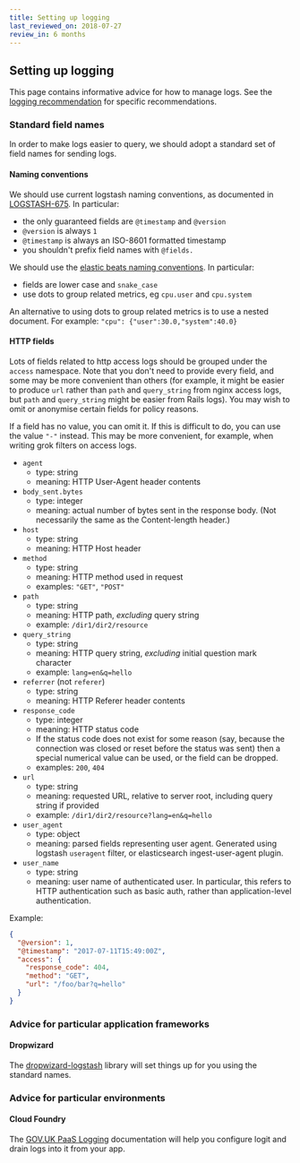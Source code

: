 ```yaml
---
title: Setting up logging
last_reviewed_on: 2018-07-27
review_in: 6 months
---
```


## Setting up logging

This page contains informative advice for how to manage logs.  See
the [logging recommendation](../standards/logging.html) for specific
recommendations.

### Standard field names

In order to make logs easier to query, we should adopt a standard set
of field names for sending logs.

#### Naming conventions

We should use current logstash naming conventions, as documented in
[LOGSTASH-675](https://logstash.jira.com/browse/LOGSTASH-675).  In particular:

  - the only guaranteed fields are `@timestamp` and `@version`
  - `@version` is always `1`
  - `@timestamp` is always an ISO-8601 formatted timestamp
  - you shouldn't prefix field names with `@fields.`

We should use the
[elastic beats naming conventions](https://www.elastic.co/guide/en/beats/libbeat/current/event-conventions.html).  In particular:

  - fields are lower case and `snake_case`
  - use dots to group related metrics, eg `cpu.user` and `cpu.system`

An alternative to using dots to group related metrics is to use a
nested document.  For example: `"cpu": {"user":30.0,"system":40.0}`

#### HTTP fields

Lots of fields related to http access logs should be grouped under the
`access` namespace.  Note that you don't need to provide every field,
and some may be more convenient than others (for example, it might be
easier to produce `url` rather than `path` and `query_string` from
nginx access logs, but `path` and `query_string` might be easier from
Rails logs).  You may wish to omit or anonymise certain fields for
policy reasons.

If a field has no value, you can omit it.  If this is difficult to do,
you can use the value `"-"` instead.  This may be more convenient, for
example, when writing grok filters on access logs.

  - `agent`
      - type: string
      - meaning: HTTP User-Agent header contents
  - `body_sent.bytes`
      - type: integer
      - meaning: actual number of bytes sent in the response body.
        (Not necessarily the same as the Content-length header.)
  - `host`
      - type: string
      - meaning: HTTP Host header
  - `method`
      - type: string
      - meaning: HTTP method used in request
      - examples: `"GET"`, `"POST"`
  - `path`
      - type: string
      - meaning: HTTP path, *excluding* query string
      - example: `/dir1/dir2/resource`
  - `query_string`
      - type: string
      - meaning: HTTP query string, *excluding* initial question mark
        character
      - example: `lang=en&q=hello`
  - `referrer` (not `referer`)
      - type: string
      - meaning: HTTP Referer header contents
  - `response_code`
      - type: integer
      - meaning: HTTP status code
      - If the status code does not exist for some reason (say,
        because the connection was closed or reset before the status
        was sent) then a special numerical value can be used, or the
        field can be dropped.
      - examples: `200`, `404`
  - `url`
      - type: string
      - meaning: requested URL, relative to server root, including
        query string if provided
      - example: `/dir1/dir2/resource?lang=en&q=hello`
  - `user_agent`
      - type: object
      - meaning: parsed fields representing user agent.  Generated
        using logstash `useragent` filter, or elasticsearch
        ingest-user-agent plugin.
  - `user_name`
      - type: string
      - meaning: user name of authenticated user.  In particular, this
        refers to HTTP authentication such as basic auth, rather than
        application-level authentication.

Example:

```json
{
  "@version": 1,
  "@timestamp": "2017-07-11T15:49:00Z",
  "access": {
    "response_code": 404,
    "method": "GET",
    "url": "/foo/bar?q=hello"
  }
}
```

### Advice for particular application frameworks

#### Dropwizard

The
[dropwizard-logstash](https://github.com/alphagov/dropwizard-logstash)
library will set things up for you using the standard names.

### Advice for particular environments

#### Cloud Foundry

The
[GOV.UK PaaS Logging](https://docs.cloud.service.gov.uk/monitoring_apps.html#set-up-the-logit-io-log-management-service)
documentation will help you configure logit and drain logs into it
from your app.
